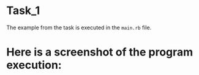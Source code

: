 # Task_1
The example from the task is executed in the ```main.rb``` file.
# Here is a screenshot of the program execution:

